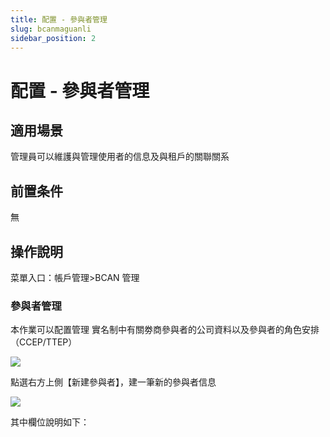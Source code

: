 ```yaml
---
title: 配置 - 參與者管理
slug: bcanmaguanli
sidebar_position: 2
---
```



# 配置 - 參與者管理

## 適用場景

管理員可以維護與管理使用者的信息及與租戶的關聯關系

## 前置条件

無

## 操作說明

菜單入口：帳戶管理&gt;BCAN 管理

### 參與者管理

本作業可以配置管理 實名制中有關劵商參與者的公司資料以及參與者的角色安排（CCEP/TTEP）

<img src="/assets/Q7qdbaOgUoKwKAx7AuDcPmX2nTp.png" src-width="3132" src-height="1046" align="center"/>

點選右方上側【新建參與者】，建一筆新的參與者信息

<img src="/assets/RcElbLLhRoeES5x4wmWc4PdZnwc.png" src-width="3248" src-height="1630" align="center"/>

其中欄位說明如下：

